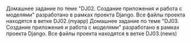 Домашнее задание по теме "DJ02. Создание приложения и работа с моделями" разработано в рамках проекта Django. Все файлы проекта находятся в ветке DJ02.(myapp)
Домашнее задание по теме "DJ03. Создание приложения и работа с моделями" разработано в рамках проекта Django. Все файлы проекта находятся в ветке DJ03.(news)
